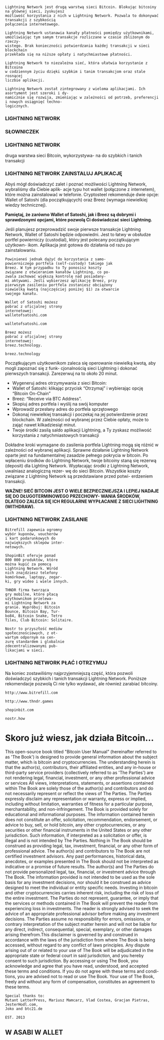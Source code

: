 ```
Lightning Network jest drugą warstwą sieci Bitcoin. Blokując bitcoiny na głównej sieci, zyskujesz
możliwość korzystania z nich w Lightning Network. Pozwala to dokonywać transakcji z szybkością
połączenia internetowego.
```
```
Lightning Network ustanawia kanały płatności pomiędzy użytkownikami,
umożliwiając tym samym transakcje rozliczane w czasie zbliżonym do rzeczy-
wistego. Brak konieczności potwierdzania każdej transakcji w sieci blockchain
przekłada się na niższe opłaty i natychmiastowe płatności.
```
```
Lightning Network to niezależna sieć, która ułatwia korzystanie z Bitcoina
w codziennym życiu dzięki szybkim i tanim transakcjom oraz stale rosnącej
liczbie aplikacji.
```
```
Lightning Network został zintegrowany z wieloma aplikacjami. Ich asortyment jest szeroki i dy-
namicznie się rozwija, zmieniając w zależności od potrzeb, preferencji i nowych osiągnięć techno-
logicznych.
```
### LIGHTNING NETWORK

### SŁOWNICZEK

### LIGHTNING NETWORK

druga warstwa sieci
Bitcoin, wykorzystywa-
na do szybkich i tanich
transakcji



### LIGHTNING NETWORK ZAINSTALUJ APLIKACJĘ

Abyś mógł doświadczyć zalet i poznać możliwości Lightning Network, wybraliśmy dla Ciebie aplik-
acje typu hot wallet (połączone z internetem), które można zainstalować w telefonie. Cryptosteel
rekomenduje dwie opcje: Wallet of Satoshi (dla początkujących) oraz Breez (wymaga niewielkiej
wiedzy technicznej).

**Pamiętaj, że zarówno Wallet of Satoshi, jak i Breez są dobrymi i sprawdzonymi opcjami, które
pozwolą Ci doświadczać sieci Lightning.**

Jeśli planujesz przeprowadzić swoje pierwsze
transakcje Lightning Network, Wallet of
Satoshi będzie odpowiedni. Jest to łatwy
w obsłudze portfel powierniczy (custodial),
który jest polecany początkującym użytkown-
ikom. Aplikacja jest gotowa do działania od
razu po zainstalowaniu.

```
Powinieneś jednak dążyć do korzystania z samo-
powierniczego portfela (self-custody) takiego jak
Breez. W tym przypadku to Ty ponosisz koszty
związane z otwieraniem kanałów Lightning, co po-
zwala zachować większą kontrolę nad posiadany-
mi aktywami. Jeśli wybierzesz aplikację Breez, przy
pierwszym zasileniu portfela zostaniesz obciążony
niewielką kwotą (najczęściej poniżej $1) za otwarcie
swojego kanału.
```
```
Wallet of Satoshi możesz
pobrać z oficjalnej strony
internetowej:
walletofsatoshi.com
```
```
walletofsatoshi.com
```
```
Breez możesz
pobrać z oficjalnej strony
internetowej:
breez.technology.
```
```
breez.technology
```


Początkującym użytkownikom zaleca się operowanie niewielką kwotą, aby mogli zapoznać się z funk-
cjonalnością sieci Lightning i dokonać pierwszych transakcji. Zarezerwuj na to około 20 minut.

- Wygeneruj adres otrzymywania z sieci Bitcoin:
- Wallet of Satoshi: klikając przycisk “Otrzymaj” i wybierając opcję
“Bitcoin On-Chain”
- Breez: “Receive via BTC Address”.
- Skopiuj adres portfela i wyślij na swój komputer
- Wprowadź przesłany adres do portfela sprzętowego
- Dokonaj niewielkiej transakcji i poczekaj na jej potwierdzenie przez blockchain.
W zależności od wybranej przez Ciebie opłaty, może to zająć nawet kilkadziesiąt minut.
- Twoje środki zasilą saldo aplikacji Lightning, a Ty zyskasz możliwość korzystania
z natychmiastowych transakcji

Dokładne kroki wymagane do zasilenia portfela Lightning mogą się różnić w zależności od wybranej
aplikacji. Sprawne działanie Lightning Network oparte jest na fundamentalnej zasadzie pełnego
pokrycia w bitcoin. Po wpłaceniu środków do Lightning Network, twoje bitcoiny staną się rezerwą
(deposit) dla Lighting Network. Wypłacając środki z Lightning Network, uwalniasz analogiczną rezer-
wę do sieci Bitcoin. Wszystkie koszty związane z Lightning Network są przedstawiane przed potwi-
erdzeniem transakcji.

**WAŻNE!
SIEĆ BITCOIN JEST O WIELE BEZPIECZNIEJSZA I LEPIEJ NADAJE SIĘ DO DŁUGOTERMINOWEGO PRZECHOWY-
WANIA ŚRODKÓW, DLATEGO ZALECA SIĘ ICH REGULARNE WYPŁACANIE Z SIECI LIGHTNING (WITHDRAW).**

### LIGHTNING NETWORK ZASILANIE



```
Bitrefill zapewnia ogromny
wybór kuponów, voucherów
i kart podarunkowych do
największych sklepów inter-
netowych.
```
```
ShopinBit oferuje ponad
800 000 produktów, które
można kupić za pomocą
Lightning Network. Wśród
nich znajdziesz telefony
komórkowe, laptopy, zegar-
ki, gry wideo i wiele innych.
```
```
THNDR firma tworząca
gry mobilne, które płacą
użytkownikom przelewa-
mi Lightning Network za
granie. Wypróbuj: Bitcoin
Bounce, Bitcoin Bay, Tur-
bo84, Bitcoin Snake, Tetro
Tiles, Club Bitcoin: Solitaire.
```
```
Nostr to przyszłość mediów
społecznościowych, z ot-
wartym odpornym na cen-
zurę standardem i globalnie
zdecentralizowanymi pub-
likacjami w sieci.
```
### LIGHTNING NETWORK PŁAĆ I OTRZYMUJ

Na koniec zostawiliśmy najprzyjemniejszą część, która pozwoli doświadczyć szybkich i tanich
transakcji Lightning Network. Poniższe rekomendacje pozwolą Ci nie tylko wydawać, ale również
zarabiać bitcoiny.

```
http://www.bitrefill.com
```
```
http://www.thndr.games
```
```
shopinbit.com
```
```
nostr.how
```


# Skoro już wiesz, jak działa Bitcoin...



This open-source book titled "Bitcoin User Manual" (hereinafter referred to as 'The Book') is designed to provide general information about the subject matter,
which is bitcoin and cryptocurrencies. The understanding herein is that the author(s), contributors, their affiliated entities, and any in-house or third-party
service providers (collectively referred to as 'The Parties') are not rendering legal, financial, investment, or any other professional advice or services All views,
interpretations, statements, or assertions contained within The Book are solely those of the author(s) and contributors and do not necessarily represent or
reflect the views of The Parties. The Parties expressly disclaim any representation or warranty, express or implied, including without limitation, warranties of
fitness for a particular purpose, merchantability, and non-infringement. The Book is provided solely for educational and informational purposes. The information
contained herein does not constitute an offer, solicitation, recommendation, endorsement, or advice to buy, sell, or hold bitcoin, any other cryptocurrencies, or
any securities or other financial instruments in the United States or any other jurisdiction. Such information, if interpreted as a solicitation or offer, is illegal and
is not intended by The Parties. Nothing in The Book should be construed as providing legal, tax, investment, financial, or any other form of professional advice.
The author(s) and contributors to The Book are not certified investment advisors. Any past performances, historical data, anecdotes, or examples presented in
The Book should not be interpreted as indicative or a promise of future results. The author(s) and The Parties do not provide personalized legal, tax, financial,
or investment advice through The Book. The information provided is not intended to be used as the sole basis for any investment decisions, nor should it be
construed as advice designed to meet the individual or entity specific needs. Investing in bitcoin and other cryptocurrencies carries inherent risk, including the
risk of loss of the entire investment. The Parties do not represent, guarantee, or imply that the services or methods contained in The Book will prevent the reader
from experiencing loss in investments. The reader is strongly advised to seek the advice of an appropriate professional advisor before making any investment
decisions. The Parties assume no responsibility for errors, omissions, or contrary interpretation of the subject matter herein and will not be liable for any direct,
indirect, consequential, special, exemplary, or other damages arising therefrom.This disclaimer is governed by and construed in accordance with the laws of
the jurisdiction from where The Book is being accessed, without regard to any conflict of laws principles. Any dispute arising out of or related to your use of
The Book will be adjudicated in the appropriate state or federal court in said jurisdiction, and you hereby consent to such jurisdiction. By accessing or using The
Book, you acknowledge and agree that you have read, understood, and accepted these terms and conditions. If you do not agree with these terms and condi-
tions, you are advised not to read or use The Book. Your use of The Book, freely and without any form of compensation, constitutes an agreement to these terms.

```
Special thanks to:
Mutant LetterPress, Mariusz Mamcarz, Vlad Costea, Gracjan Pietras, JesterHodl.com,
Joko and btc21.de
```

```
EST. 2013
```
## W ASABI W ALLET